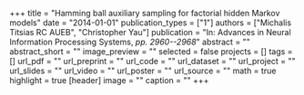 +++
title = "Hamming ball auxiliary sampling for factorial hidden Markov models"
date = "2014-01-01"
publication_types = ["1"]
authors = ["Michalis Titsias RC AUEB", "Christopher Yau"]
publication = "In: Advances in Neural Information Processing Systems, _pp. 2960--2968_"
abstract = ""
abstract_short = ""
image_preview = ""
selected = false
projects = []
tags = []
url_pdf = ""
url_preprint = ""
url_code = ""
url_dataset = ""
url_project = ""
url_slides = ""
url_video = ""
url_poster = ""
url_source = ""
math = true
highlight = true
[header]
image = ""
caption = ""
+++
